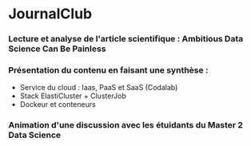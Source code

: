 # JournalClub

### Lecture et analyse de l'article scientifique : Ambitious Data Science Can Be Painless
### Présentation du contenu en faisant une synthèse : 

- Service du cloud : Iaas, PaaS et SaaS (Codalab)
- Stack ElastiCluster + ClusterJob
- Dockeur et conteneurs

### Animation d'une discussion avec les étuidants du Master 2 Data Science
